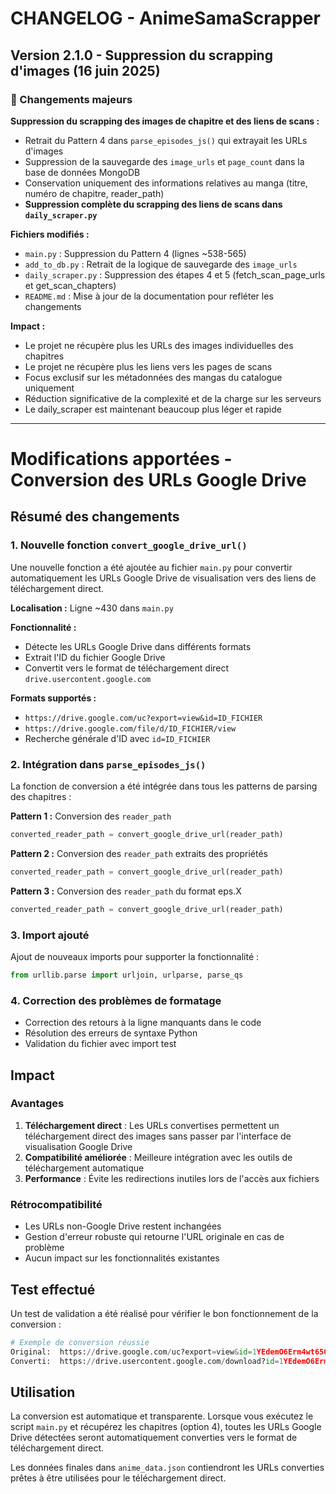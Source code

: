 # CHANGELOG - AnimeSamaScrapper

## Version 2.1.0 - Suppression du scrapping d'images (16 juin 2025)

### 🔄 Changements majeurs

**Suppression du scrapping des images de chapitre et des liens de scans :**
- Retrait du Pattern 4 dans `parse_episodes_js()` qui extrayait les URLs d'images
- Suppression de la sauvegarde des `image_urls` et `page_count` dans la base de données MongoDB
- Conservation uniquement des informations relatives au manga (titre, numéro de chapitre, reader_path)
- **Suppression complète du scrapping des liens de scans dans `daily_scraper.py`**

**Fichiers modifiés :**
- `main.py` : Suppression du Pattern 4 (lignes ~538-565)
- `add_to_db.py` : Retrait de la logique de sauvegarde des `image_urls`
- `daily_scraper.py` : Suppression des étapes 4 et 5 (fetch_scan_page_urls et get_scan_chapters)
- `README.md` : Mise à jour de la documentation pour refléter les changements

**Impact :**
- Le projet ne récupère plus les URLs des images individuelles des chapitres
- Le projet ne récupère plus les liens vers les pages de scans
- Focus exclusif sur les métadonnées des mangas du catalogue uniquement
- Réduction significative de la complexité et de la charge sur les serveurs
- Le daily_scraper est maintenant beaucoup plus léger et rapide

---

# Modifications apportées - Conversion des URLs Google Drive

## Résumé des changements

### 1. Nouvelle fonction `convert_google_drive_url()`

Une nouvelle fonction a été ajoutée au fichier `main.py` pour convertir automatiquement les URLs Google Drive de visualisation vers des liens de téléchargement direct.

**Localisation :** Ligne ~430 dans `main.py`

**Fonctionnalité :**
- Détecte les URLs Google Drive dans différents formats
- Extrait l'ID du fichier Google Drive
- Convertit vers le format de téléchargement direct `drive.usercontent.google.com`

**Formats supportés :**
- `https://drive.google.com/uc?export=view&id=ID_FICHIER`
- `https://drive.google.com/file/d/ID_FICHIER/view`
- Recherche générale d'ID avec `id=ID_FICHIER`

### 2. Intégration dans `parse_episodes_js()`

La fonction de conversion a été intégrée dans tous les patterns de parsing des chapitres :

**Pattern 1 :** Conversion des `reader_path`
```python
converted_reader_path = convert_google_drive_url(reader_path)
```

**Pattern 2 :** Conversion des `reader_path` extraits des propriétés
```python
converted_reader_path = convert_google_drive_url(reader_path)
```

**Pattern 3 :** Conversion des `reader_path` du format eps.X
```python
converted_reader_path = convert_google_drive_url(reader_path)
```

### 3. Import ajouté

Ajout de nouveaux imports pour supporter la fonctionnalité :
```python
from urllib.parse import urljoin, urlparse, parse_qs
```

### 4. Correction des problèmes de formatage

- Correction des retours à la ligne manquants dans le code
- Résolution des erreurs de syntaxe Python
- Validation du fichier avec import test

## Impact

### Avantages
1. **Téléchargement direct** : Les URLs convertises permettent un téléchargement direct des images sans passer par l'interface de visualisation Google Drive
2. **Compatibilité améliorée** : Meilleure intégration avec les outils de téléchargement automatique
3. **Performance** : Évite les redirections inutiles lors de l'accès aux fichiers

### Rétrocompatibilité
- Les URLs non-Google Drive restent inchangées
- Gestion d'erreur robuste qui retourne l'URL originale en cas de problème
- Aucun impact sur les fonctionnalités existantes

## Test effectué

Un test de validation a été réalisé pour vérifier le bon fonctionnement de la conversion :

```python
# Exemple de conversion réussie
Original:  https://drive.google.com/uc?export=view&id=1YEdemO6Erm4wt650MoSnjyjw_z05j12W
Converti:  https://drive.usercontent.google.com/download?id=1YEdemO6Erm4wt650MoSnjyjw_z05j12W&export=view&authuser=0
```

## Utilisation

La conversion est automatique et transparente. Lorsque vous exécutez le script `main.py` et récupérez les chapitres (option 4), toutes les URLs Google Drive détectées seront automatiquement converties vers le format de téléchargement direct.

Les données finales dans `anime_data.json` contiendront les URLs converties prêtes à être utilisées pour le téléchargement direct.
